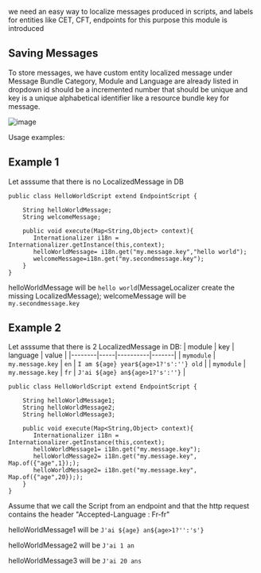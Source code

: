 we need an easy way to localize messages produced in scripts, and labels for entities like CET, CFT, endpoints for this purpose this module is introduced

## Saving Messages

To store messages, we have custom entity localized message under Message Bundle Category, Module and Language are already listed in dropdown id should be a incremented number that should be unique and key is a unique alphabetical identifier like a resource bundle key for message. 

![image](https://user-images.githubusercontent.com/100116920/173340101-578a03c2-4e75-46b6-991f-750626b3ed6a.png)


Usage examples: 


## Example 1

Let asssume that there is no LocalizedMessage in DB
```
public class HelloWorldScript extend EndpointScript {

    String helloWorldMessage;
    String welcomeMessage;

    public void execute(Map<String,Object> context){
       Internationalizer i18n = Internationalizer.getInstance(this,context);
       helloWorldMessage= i18n.get("my.message.key","hello world");
       welcomeMessage=i18n.get("my.secondmessage.key");
    }
}
```

helloWorldMessage will be `hello world`(MessageLocalizer create the missing LocalizedMessage);
welcomeMessage will be `my.secondmessage.key`


## Example 2

Let asssume that there is 2 LocalizedMessage in DB:
| module | key | language | value |
|--------|-----|----------|-------|
| `mymodule` | `my.message.key` | `en` | `I am ${age} year${age>1?'s':''} old` |
| `mymodule` | `my.message.key` | `fr` | `J'ai ${age} an${age>1?'s':''}` |

```
public class HelloWorldScript extend EndpointScript {

    String helloWorldMessage1;
    String helloWorldMessage2;
    String helloWorldMessage3;

    public void execute(Map<String,Object> context){
       Internationalizer i18n = Internationalizer.getInstance(this,context);
       helloWorldMessage1= i18n.get("my.message.key");
       helloWorldMessage2= i18n.get("my.message.key", Map.of({"age",1}););
       helloWorldMessage2= i18n.get("my.message.key", Map.of({"age",20}););
    }
}
```

Assume that we call the Script from an endpoint and that the http request contains the header "Accepted-Language : Fr-fr"

helloWorldMessage1 will be `J'ai ${age} an${age>1?'':'s'}`

helloWorldMessage2 will be `J'ai 1 an`

helloWorldMessage3 will be `J'ai 20 ans`
